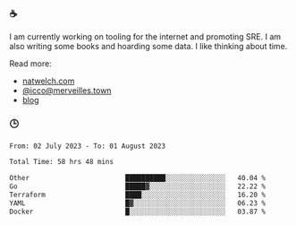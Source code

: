 ### ☕

I am currently working on tooling for the internet and promoting SRE. I am also writing some books and hoarding some data. I like thinking about time. 

Read more:

 - [natwelch.com](https://natwelch.com)
 - [@icco@merveilles.town](https://merveilles.town/@icco)
 - [blog](https://writing.natwelch.com)

### 🕒

<!--START_SECTION:waka-->

```txt
From: 02 July 2023 - To: 01 August 2023

Total Time: 58 hrs 48 mins

Other                        ██████████░░░░░░░░░░░░░░░   40.04 %
Go                           █████▓░░░░░░░░░░░░░░░░░░░   22.22 %
Terraform                    ████░░░░░░░░░░░░░░░░░░░░░   16.20 %
YAML                         █▓░░░░░░░░░░░░░░░░░░░░░░░   06.23 %
Docker                       █░░░░░░░░░░░░░░░░░░░░░░░░   03.87 %
```

<!--END_SECTION:waka-->
